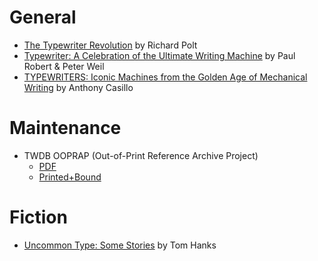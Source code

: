 <!-- TITLE: Books -->
<!-- SUBTITLE: Recommended Typewriter Books -->

# General
* [The Typewriter Revolution](http://www.typewriterrevolution.com) by Richard Polt
* [Typewriter: A Celebration of the Ultimate Writing Machine](http://amzn.com/1454920785) by Paul Robert & Peter Weil
* [TYPEWRITERS: Iconic Machines from the Golden Age of Mechanical Writing](http://amzn.com/1452154880) by Anthony Casillo
# Maintenance
* TWDB OOPRAP (Out-of-Print Reference Archive Project)
  * [PDF](https://sellfy.com/twdb)
  * [Printed+Bound](https://www.thebookpatch.com/BookStoreResults?search=Theodore+Munk&ddl=authors)

# Fiction
* [Uncommon Type: Some Stories](http://amzn.com/1101946156) by Tom Hanks